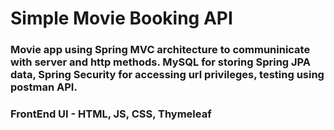 # Simple Movie Booking API
### Movie app using Spring MVC architecture to communinicate with server and http methods. MySQL for storing Spring JPA data, Spring Security for accessing url privileges, testing using postman API.
### FrontEnd UI - HTML, JS, CSS, Thymeleaf
